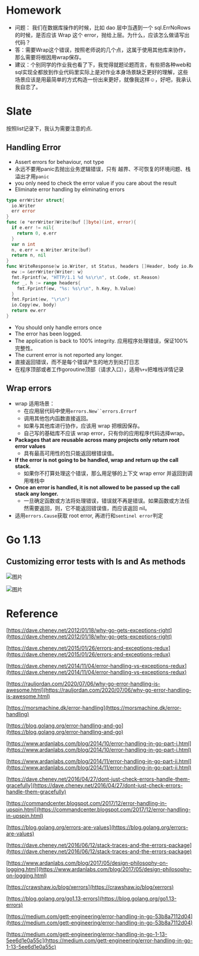 # Homework

* 问题： 我们在数据库操作的时候，比如 dao 层中当遇到一个 sql.ErrNoRows 的时候，是否应该 Wrap 这个 error，抛给上层。为什么，应该怎么做请写出代码？
* 答：需要Wrap这个错误，按照老师说的几个点，这属于使用其他库来协作，那么需要将根因用wrap保存。
* 建议：个别同学的作业我也看了下，我觉得就题论题而言，有些把各种web和sql实现全都放到作业代码里实际上是对作业本身场景缺乏更好的理解，这些场景应该是用最简单的方式构造一份出来更好，就像我这样☺️，好吧，我承认我自恋了。
# Slate

按照list记录下，我认为需要注意的点.

## Handling Error

* Assert errors for behaviour, not type
* 永远不要用panic去抛出业务逻辑错误，只有 越界、不可恢复的环境问题、栈溢出才用`panic`
* you only need to check the error value if you care about the result
* Eliminate error handling by eliminating errors
```go
type errWriter struct{
  io.Writer
  err error
}
func (e *errWriter)Write(buf []byte)(int, error){
  if e.err != nil{
    return 0, e.err
  }
  var n int
  n, e.err = e.Writer.Write(buf)
  return n, nil
}
func WriteResponse(w io.Writer, st Status, headers []Header, body io.Reader) error {
  ew := &errWriter{Writer: w}
  fmt.Fprintf(w, "HTTP/1.1 %d %s\r\n", st.Code, st.Reason)
  for _, h := range headers{
    fmt.Fprintf(ew, "%s: %s\r\n", h.Key, h.Value)
  }
  fmt.Fprint(ew, "\r\n")
  io.Copy(ew, body)
  return ew.err
}
```
* You should only handle errors once
* The error has been logged.
* The application is back to 100% integrity. 应用程序处理错误，保证100%完整性。
* The current error is not reported any longer.
* 直接返回错误，而不是每个错误产生的地方到处打日志
* 在程序顶部或者工作goroutine顶部（请求入口），适用`%+v`把堆栈详情记录
## Wrap errors

* wrap 适用场景：
    * 在应用层代码中使用`errors.New``errors.Errorf`
    * 调用其他包内函数直接返回。
    * 如果与其他库进行协作，应该用 wrap 把根因保存。
    * 自己写的基础库不应该 wrap error，只有你的应用程序代码选择wrap。
* **Packages that are reusable across many projects only return root error values**
    * 具有最高可用性的包只能返回根错误值。
* **If the error is not going to be handled, wrap and return up the call stack.**
    * 如果你不打算处理这个错误，那么用足够的上下文 wrap error 并返回到调用堆栈中
* **Once an error is handled, it is not allowed to be passed up the call stack any longer.**
    * 一旦确定函数或方法将处理错误，错误就不再是错误。如果函数或方法任然需要返回，则，它不能返回错误值，而应该返回 nil。
* 适用`errors.Cause`获取 root error, 再进行和`sentinel error`判定
# Go 1.13

## Customizing error tests with Is and As methods

![图片](https://uploader.shimo.im/f/ggG1zPrz2CoRZScZ.png!thumbnail?fileGuid=6RpJpp6kYqTxwyhx)

![图片](https://uploader.shimo.im/f/8ifvg3tkqeN0Kb3Z.png!thumbnail?fileGuid=6RpJpp6kYqTxwyhx)

# Reference

[https://dave.cheney.net/2012/01/18/why-go-gets-exceptions-right](https://dave.cheney.net/2012/01/18/why-go-gets-exceptions-right)

[https://dave.cheney.net/2015/01/26/errors-and-exceptions-redux](https://dave.cheney.net/2015/01/26/errors-and-exceptions-redux)

[https://dave.cheney.net/2014/11/04/error-handling-vs-exceptions-redux](https://dave.cheney.net/2014/11/04/error-handling-vs-exceptions-redux)

[https://rauljordan.com/2020/07/06/why-go-error-handling-is-awesome.html](https://rauljordan.com/2020/07/06/why-go-error-handling-is-awesome.html)

[https://morsmachine.dk/error-handling](https://morsmachine.dk/error-handling)

[https://blog.golang.org/error-handling-and-go](https://blog.golang.org/error-handling-and-go)

[https://www.ardanlabs.com/blog/2014/10/error-handling-in-go-part-i.html](https://www.ardanlabs.com/blog/2014/10/error-handling-in-go-part-i.html)

[https://www.ardanlabs.com/blog/2014/11/error-handling-in-go-part-ii.html](https://www.ardanlabs.com/blog/2014/11/error-handling-in-go-part-ii.html)

[https://dave.cheney.net/2016/04/27/dont-just-check-errors-handle-them-gracefully](https://dave.cheney.net/2016/04/27/dont-just-check-errors-handle-them-gracefully)

[https://commandcenter.blogspot.com/2017/12/error-handling-in-upspin.html](https://commandcenter.blogspot.com/2017/12/error-handling-in-upspin.html)

[https://blog.golang.org/errors-are-values](https://blog.golang.org/errors-are-values)

[https://dave.cheney.net/2016/06/12/stack-traces-and-the-errors-package](https://dave.cheney.net/2016/06/12/stack-traces-and-the-errors-package)

[https://www.ardanlabs.com/blog/2017/05/design-philosophy-on-logging.html](https://www.ardanlabs.com/blog/2017/05/design-philosophy-on-logging.html)

[https://crawshaw.io/blog/xerrors](https://crawshaw.io/blog/xerrors)

[https://blog.golang.org/go1.13-errors](https://blog.golang.org/go1.13-errors)

[https://medium.com/gett-engineering/error-handling-in-go-53b8a7112d04](https://medium.com/gett-engineering/error-handling-in-go-53b8a7112d04)

[https://medium.com/gett-engineering/error-handling-in-go-1-13-5ee6d1e0a55c](https://medium.com/gett-engineering/error-handling-in-go-1-13-5ee6d1e0a55c)


